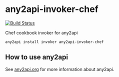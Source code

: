 # any2api-invoker-chef

[![Build Status](https://travis-ci.org/any2api/any2api-invoker-chef.svg?branch=master)](https://travis-ci.org/any2api/any2api-invoker-chef)

Chef cookbook invoker for any2api

    any2api install invoker any2api-invoker-chef



## How to use any2api

See [any2api.org](http://any2api.org) for more information about any2api.
